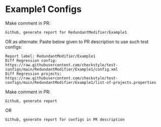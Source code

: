 # Example1 Configs
Make comment in PR:
```
Github, generate report for RedundantModifier/Example1
```
OR as alternate:
Paste below given to PR description to use such test configs:
```
Report label: RedundantModifier/Example1
Diff Regression config: https://raw.githubusercontent.com/checkstyle/test-configs/main/RedundantModifier/Example1/config.xml
Diff Regression projects: https://raw.githubusercontent.com/checkstyle/test-configs/main/RedundantModifier/Example1/list-of-projects.properties
```
Make comment in PR:
```
Github, generate report
```
OR
```
Github, generate report for configs in PR description
```
